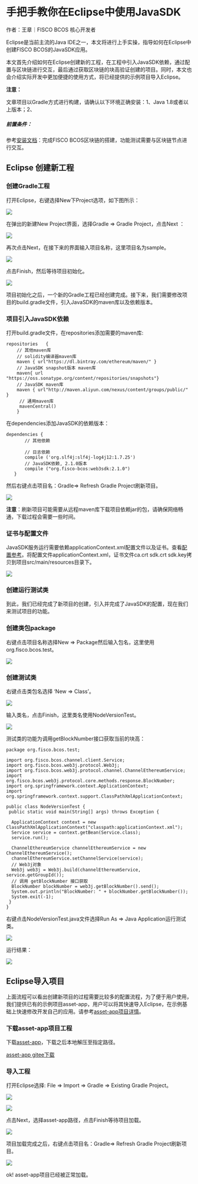 # 手把手教你在Eclipse中使用JavaSDK

作者：王章｜FISCO BCOS 核心开发者

Eclipse是当前主流的Java IDE之一，本文将进行上手实操，指导如何在Eclipse中创建FISCO BCOS的JavaSDK应用。

本文首先介绍如何在Eclipse创建新的工程，在工程中引入JavaSDK依赖，通过配置与区块链进行交互，最后通过获取区块链的块高验证创建的项目。同时，本文也会介绍实际开发中更加便捷的使用方式，将已经提供的示例项目导入Eclipse。

**注意：**

文章项目以Gradle方式进行构建，请确认以下环境正确安装：1、Java 1.8或者以上版本；2、

##### 前置条件：

参考[安装文档](https://fisco-bcos-documentation.readthedocs.io/zh_CN/latest/docs/installation.html)：完成FISCO BCOS区块链的搭建，功能测试需要与区块链节点进行交互。

## **Eclipse 创建新工程**

### 创建Gradle工程

打开Eclipse，右键选择New下Project选项，如下图所示：

![](../../../../images/articles/use_javasdk_in_eclipse/IMG_5632.PNG)


在弹出的新建New Project界面，选择Gradle => Gradle Project，点击Next ：

![](../../../../images/articles/use_javasdk_in_eclipse/IMG_5633.PNG)


再次点击Next，在接下来的界面输入项目名称，这里项目名为sample。


![](../../../../images/articles/use_javasdk_in_eclipse/IMG_5634.PNG)


点击Finish，然后等待项目初始化。

![](../../../../images/articles/use_javasdk_in_eclipse/IMG_5635.PNG)

项目初始化之后，一个新的Gradle工程已经创建完成。接下来，我们需要修改项目的build.gradle文件，引入JavaSDK的maven库以及依赖版本。

### 项目引入JavaSDK依赖

打开build.gradle文件，在repositories添加需要的maven库:

```
repositories   { 
    // 其他maven库 
    // solidity编译器maven库 
    maven { url"https://dl.bintray.com/ethereum/maven/" } 
    // JavaSDK snapshot版本 maven库 
    maven{ url "https://oss.sonatype.org/content/repositories/snapshots"} 
    // JavaSDK maven库 
    maven { url"http://maven.aliyun.com/nexus/content/groups/public/" } 
     // 通用maven库 
     mavenCentral() 
    }
```

在dependencies添加JavaSDK的依赖版本：

```
dependencies { 
       // 其他依赖

       // 日志依赖 
       compile ('org.slf4j:slf4j-log4j12:1.7.25') 
       // JavaSDK依赖, 2.1.0版本 
       compile ("org.fisco-bcos:web3sdk:2.1.0") 
   }
```

然后右键点击项目名：Gradle=> Refresh Gradle Project刷新项目。

![](../../../../images/articles/use_javasdk_in_eclipse/IMG_5636.PNG)


**注意**：刷新项目可能需要从远程maven库下载项目依赖jar的包，请确保网络畅通，下载过程会需要一些时间。

### 证书与配置文件

JavaSDK服务运行需要依赖applicationContext.xml配置文件以及证书。查看[配置参考](https://fisco-bcos-documentation.readthedocs.io/zh_CN/latest/docs/sdk/java_sdk.html#fisco-bcos)。将配置文件applicationContext.xml，证书文件ca.crt sdk.crt sdk.key拷贝到项目src/main/resources目录下。

![](../../../../images/articles/use_javasdk_in_eclipse/IMG_5637.PNG)

### 创建运行测试类

到此，我们已经完成了新项目的创建，引入并完成了JavaSDK的配置，现在我们来测试项目的功能。

### 创建类包package

右键点击项目名称选择New => Package然后输入包名，这里使用org.fisco.bcos.test。

![](../../../../images/articles/use_javasdk_in_eclipse/IMG_5638.JPG)

### 创建测试类

右键点击类包名选择 ‘New => Class’。

![](../../../../images/articles/use_javasdk_in_eclipse/IMG_5639.PNG)

输入类名，点击Finish，这里类名使用NodeVersionTest。

![](../../../../images/articles/use_javasdk_in_eclipse/IMG_5640.JPG)


测试类的功能为调用getBlockNumber接口获取当前的块高：

```
package org.fisco.bcos.test;

import org.fisco.bcos.channel.client.Service;
import org.fisco.bcos.web3j.protocol.Web3j;
import org.fisco.bcos.web3j.protocol.channel.ChannelEthereumService;
import org.fisco.bcos.web3j.protocol.core.methods.response.BlockNumber;
import org.springframework.context.ApplicationContext;
import org.springframework.context.support.ClassPathXmlApplicationContext;

public class NodeVersionTest {
 public static void main(String[] args) throws Exception {
  
  ApplicationContext context = new ClassPathXmlApplicationContext("classpath:applicationContext.xml");
  Service service = context.getBean(Service.class);
  service.run();

  ChannelEthereumService channelEthereumService = new ChannelEthereumService();
  channelEthereumService.setChannelService(service);
  // Web3j对象
  Web3j web3j = Web3j.build(channelEthereumService, service.getGroupId());
  // 调用 getBlockNumber 接口获取
  BlockNumber blockNumber = web3j.getBlockNumber().send();
  System.out.println("BlockNumber: " + blockNumber.getBlockNumber());
  System.exit(-1);
 }
}
```

右键点击NodeVersionTest.java文件选择Run As => Java Application运行测试类。

![](../../../../images/articles/use_javasdk_in_eclipse/IMG_5640.JPG)

运行结果：

![](../../../../images/articles/use_javasdk_in_eclipse/IMG_5641.JPG)

## Eclipse导入项目

上面流程可以看出创建新项目的过程需要比较多的配置流程，为了便于用户使用，我们提供已有的示例项目asset-app，用户可以将其快速导入Eclipse，在示例基础上快速修改开发自己的应用。请参考[asset-app项目详情](https://fisco-bcos-documentation.readthedocs.io/zh_CN/latest/docs/tutorial/sdk_application.html)。

### 下载asset-app项目工程

下载[asset-app](https://github.com/FISCO-BCOS/LargeFiles/raw/master/tools/asset-app.tar.gz)，下载之后本地解压至指定路径。

[asset-app gitee下载](https://gitee.com/FISCO-BCOS/LargeFiles/raw/master/tools/asset-app.tar.gz)

### 导入工程

打开Eclipse选择: File => Import => Gradle => Existing Gradle Project。

![](../../../../images/articles/use_javasdk_in_eclipse/IMG_5642.PNG)

![](../../../../images/articles/use_javasdk_in_eclipse/IMG_5643.JPG)

点击Next，选择asset-app路径，点击Finish等待项目加载。

![](../../../../images/articles/use_javasdk_in_eclipse/IMG_5644.JPG)

项目加载完成之后，右键点击项目名：Gradle=> Refresh Gradle Project刷新项目。

![](../../../../images/articles/use_javasdk_in_eclipse/IMG_5645.JPG)

ok! asset-app项目已经被正常加载。

